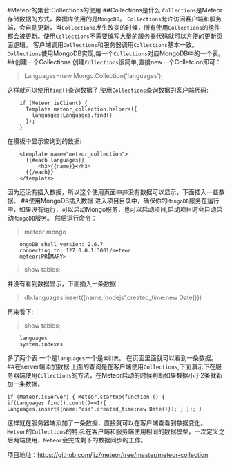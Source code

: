 #Meteor的集合:Collections的使用
##Collections是什么
`Collections`是Meteor存储数据的方式，数据库使用的是`MongoDB`。
`Collections`允许访问客户端和服务端，会自动更新，当`Collections`发生改变的时候，所有使用`Collections`的组件都会被更新。使用`Collections`不需要编写大量的服务器代码就可以方便的更新页面逻辑。
客户端调用`Collections`和服务器调用`Collections`基本一致。
 `Collections`使用MongoDB实现,每一个`Collections`对应MongoDB中的一个表。
##创建一个Collections
创建`Collections`很简单,直接new一个Colletcion即可：
>Languages=new Mongo.Collection('languages');

这样就可以使用`find()`查询数据了,使用`Collections`查询数据的客户端代码:
```
    if (Meteor.isClient) {
      Template.meteor_collection.helpers({
        languages:Languages.find()
      });
    }
```
在模板中显示查询到的数据:
```
    <template name="meteor_collection">
      {{#each languages}}
          <h3>{{name}}</h3>
      {{/each}}
    </template>
```
因为还没有插入数据，所以这个使用页面中并没有数据可以显示，下面插入一些数据。
##使用MongoDB插入数据
进入项目目录中，确保你的`MongoDB`服务在运行中，如果没有运行，可以启动Mongo服务，也可以启动项目,启动项目时会自动启动`MongoDB`服务。
然后运行命令：
>meteor mongo

```
    ongoDB shell version: 2.6.7
    connecting to: 127.0.0.1:3001/meteor
    meteor:PRIMARY>
  ```

>show tables;

并没有看到数据显示，下面插入一条数据：
>db.languages.insert({name:'nodejs',created_time:new Date()})

再来看下:
>show tables;

```
    languages
    system.indexes
```
多了两个表 一个是`languages`一个是`索引表`。
在页面里面就可以看到一条数据。
##在server端添加数据
上面的查询是在客户端使用`Collections`,下面演示下在服务器端使用`Collections`的方法，在Meteor启动的时候判断如果数据小于2条就新加一条数据。

``
    if (Meteor.isServer) {
      Meteor.startup(function () {
        if(Languages.find().count()==1){
            Languages.insert({name:"css",created_time:new Date()});
        }
      });
    }
``

这样就在服务器端添加了一条数据，直接就可以在客户端查看到数据变化。
`Meteor`的`Collections`的特点:在客户端和服务端使用相同的数据模型，一次定义之后两端使用，`Meteor`会完成剩下的数据同步的工作。

项目地址：https://github.com/jjz/meteor/tree/master/meteor-collection


